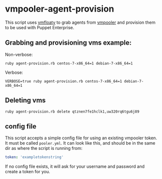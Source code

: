 # vmpooler-agent-provision

This script uses [vmfloaty](https://github.com/briancain/vmfloaty) to grab agents from [vmpooler](https://github.com/puppetlabs/vmpooler) and provision them to be used with Puppet Enterprise.

## Grabbing and provisioning vms example:

Non-verbose:

```
ruby agent-provision.rb centos-7-x86_64=1 debian-7-x86_64=1
```

Verbose:

```
VERBOSE=true ruby agent-provision.rb centos-7-x86_64=1 debian-7-x86_64=1
```

## Deleting vms

```
ruby agent-provision.rb delete qtznen7fe1hclk1,uw320rq6tgu6j89
```

## config file

This script accepts a simple config file for using an existing vmpooler token. It must be called `pooler.yml`. It can look like this, and should be in the same dir as where the script is running from:

```yaml
token: 'exampletokenstring'
```

If no config file exists, it will ask for your username and password and create a token for you.
